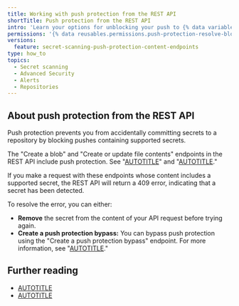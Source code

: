 ```yaml
---
title: Working with push protection from the REST API
shortTitle: Push protection from the REST API
intro: 'Learn your options for unblocking your push to {% data variables.product.prodname_dotcom %} using the REST API if {% data variables.product.prodname_secret_scanning %} detects a secret in the content of your API request.'
permissions: '{% data reusables.permissions.push-protection-resolve-block %}'
versions:
  feature: secret-scanning-push-protection-content-endpoints
type: how_to
topics:
  - Secret scanning
  - Advanced Security
  - Alerts
  - Repositories
---
```


## About push protection from the REST API

Push protection prevents you from accidentally committing secrets to a repository by blocking pushes containing supported secrets.

The "Create a blob" and "Create or update file contents" endpoints in the REST API include push protection. See "[AUTOTITLE](/rest/git/blobs?apiVersion=2022-11-28#create-a-blob)" and "[AUTOTITLE](/rest/repos/contents?apiVersion=2022-11-28#create-or-update-file-contents)."

If you make a request with these endpoints whose content includes a supported secret, the REST API will return a 409 error, indicating that a secret has been detected.

To resolve the error, you can either:

* **Remove** the secret from the content of your API request before trying again.
* **Create a push protection bypass:** You can bypass push protection using the "Create a push protection bypass" endpoint. For more information, see "[AUTOTITLE](/rest/secret-scanning/secret-scanning?apiVersion=2022-11-28#create-a-push-protection-bypass)."

## Further reading

* [AUTOTITLE](/code-security/secret-scanning/working-with-secret-scanning-and-push-protection/working-with-push-protection-from-the-command-line)
* [AUTOTITLE](/code-security/secret-scanning/working-with-secret-scanning-and-push-protection/working-with-push-protection-in-the-github-ui)
